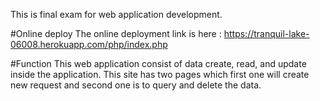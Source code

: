 This is final exam for web application development.

#Online deploy
The online deployment link is here : https://tranquil-lake-06008.herokuapp.com/php/index.php

#Function
This web application consist of data create, read, and update inside the application.
This site has two pages which first one will create new request and second one is to query and delete the data.
